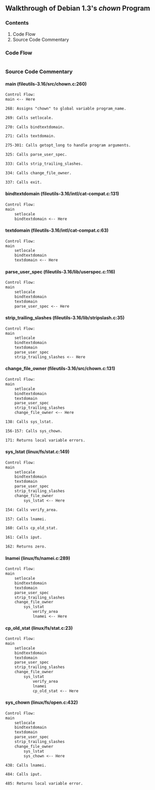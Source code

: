 ## Walkthrough of Debian 1.3's _chown_ Program

### Contents

1. Code Flow
2. Source Code Commentary

### Code Flow

```txt
```

### Source Code Commentary

#### main (fileutils-3.16/src/chown.c:260)

```txt
Control Flow:
main <-- Here

268: Assigns "chown" to global variable program_name.

269: Calls setlocale.

270: Calls bindtextdomain.

271: Calls textdomain.

275-301: Calls getopt_long to handle program arguments.

325: Calls parse_user_spec.

333: Calls strip_trailing_slashes.

334: Calls change_file_owner.

337: Calls exit.
```

#### bindtextdomain (fileutils-3.16/intl/cat-compat.c:131)

```txt
Control Flow:
main
    setlocale
    bindtextdomain <-- Here
```

#### textdomain (fileutils-3.16/intl/cat-compat.c:63)

```txt
Control Flow:
main
    setlocale
    bindtextdomain
    textdomain <-- Here
```

#### parse\_user\_spec (fileutils-3.16/lib/userspec.c:116)

```txt
Control Flow:
main
    setlocale
    bindtextdomain
    textdomain
    parse_user_spec <-- Here
```

#### strip\_trailing\_slashes (fileutils-3.16/lib/stripslash.c:35)

```txt
Control Flow:
main
    setlocale
    bindtextdomain
    textdomain
    parse_user_spec
    strip_trailing_slashes <-- Here
```

#### change\_file\_owner (fileutils-3.16/src/chown.c:131)

```txt
Control Flow:
main
    setlocale
    bindtextdomain
    textdomain
    parse_user_spec
    strip_trailing_slashes
    change_file_owner <-- Here

138: Calls sys_lstat.

156-157: Calls sys_chown.

171: Returns local variable errors.
```

#### sys\_lstat (linux/fs/stat.c:149)

```txt
Control Flow:
main
    setlocale
    bindtextdomain
    textdomain
    parse_user_spec
    strip_trailing_slashes
    change_file_owner
        sys_lstat <-- Here

154: Calls verify_area.

157: Calls lnamei.

160: Calls cp_old_stat.

161: Calls iput.

162: Returns zero.
```

#### lnamei (linux/fs/namei.c:289)

```txt
Control Flow:
main
    setlocale
    bindtextdomain
    textdomain
    parse_user_spec
    strip_trailing_slashes
    change_file_owner
        sys_lstat
            verify_area
            lnamei <-- Here
```

#### cp\_old\_stat (linux/fs/stat.c:23)

```txt
Control Flow:
main
    setlocale
    bindtextdomain
    textdomain
    parse_user_spec
    strip_trailing_slashes
    change_file_owner
        sys_lstat
            verify_area
            lnamei
            cp_old_stat <-- Here
```

#### sys\_chown (linux/fs/open.c:432)

```txt
Control Flow:
main
    setlocale
    bindtextdomain
    textdomain
    parse_user_spec
    strip_trailing_slashes
    change_file_owner
        sys_lstat
        sys_chown <-- Here

438: Calls lnamei.

484: Calls iput.

485: Returns local variable error.
```
